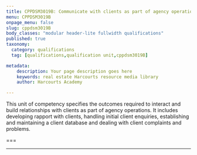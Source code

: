 ```yaml
---
title: CPPDSM3019B: Communicate with clients as part of agency operations
menu: CPPDSM3019B
onpage_menu: false
slug: cppdsm3019B
body_classes: "modular header-lite fullwidth qualifications"
published: true
taxonomy:
  category: qualifications
  tag: [qualifications,qualification unit,cppdsm3019B]

metadata:
    description: Your page description goes here
    keywords: real estate Harcourts resource media library
    author: Harcourts Academy

---
```


This unit of competency specifies the outcomes required to interact and build relationships with clients as part of agency operations. It includes developing rapport with clients, handling initial client enquiries, establishing and maintaining a client database and dealing with client complaints and problems.

===


---
